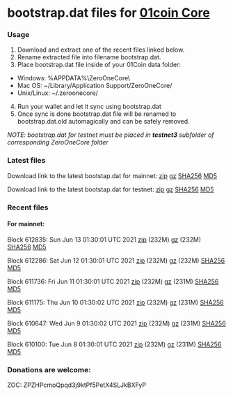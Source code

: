 # bootstrap.dat files for [01coin Core](https://01coin.io)

### Usage

1. Download and extract one of the recent files linked below.
2. Rename extracted file into filename bootstrap.dat.
3. Place bootstrap.dat file inside of your 01Coin data folder:
 - Windows: %APPDATA%\ZeroOneCore\
 - Mac OS: ~/Library/Application Support/ZeroOneCore/
 - Unix/Linux: ~/.zeroonecore/
4. Run your wallet and let it sync using bootstrap.dat
5. Once sync is done bootstrap.dat file will be renamed to bootstrap.dat.old automagically and can be safely removed.

_NOTE: bootstrap.dat for testnet must be placed in **testnet3** subfolder of corresponding ZeroOneCore folder_

### Latest files
Download link to the latest bootstap.dat for mainnet: [zip](https://files.01coin.io/mainnet/bootstrap.dat.zip) [gz](https://files.01coin.io/mainnet/bootstrap.dat.tar.gz) [SHA256](https://files.01coin.io/mainnet/sha256.txt) [MD5](https://files.01coin.io/mainnet/md5.txt)

Download link to the latest bootstap.dat for testnet: [zip](https://files.01coin.io/testnet/bootstrap.dat.zip) [gz](https://files.01coin.io/testnet/bootstrap.dat.tar.gz) [SHA256](https://files.01coin.io/testnet/sha256.txt) [MD5](https://files.01coin.io/testnet/md5.txt)

### Recent files

#### For mainnet:

Block 612835: Sun Jun 13 01:30:01 UTC 2021 [zip](https://files.01coin.io/mainnet/2021-06-13/bootstrap.dat.zip) (232M) [gz](https://files.01coin.io/mainnet/2021-06-13/bootstrap.dat.tar.gz) (232M) [SHA256](https://files.01coin.io/mainnet/2021-06-13/sha256.txt) [MD5](https://files.01coin.io/mainnet/2021-06-13/md5.txt)

Block 612286: Sat Jun 12 01:30:01 UTC 2021 [zip](https://files.01coin.io/mainnet/2021-06-12/bootstrap.dat.zip) (232M) [gz](https://files.01coin.io/mainnet/2021-06-12/bootstrap.dat.tar.gz) (232M) [SHA256](https://files.01coin.io/mainnet/2021-06-12/sha256.txt) [MD5](https://files.01coin.io/mainnet/2021-06-12/md5.txt)

Block 611736: Fri Jun 11 01:30:01 UTC 2021 [zip](https://files.01coin.io/mainnet/2021-06-11/bootstrap.dat.zip) (232M) [gz](https://files.01coin.io/mainnet/2021-06-11/bootstrap.dat.tar.gz) (231M) [SHA256](https://files.01coin.io/mainnet/2021-06-11/sha256.txt) [MD5](https://files.01coin.io/mainnet/2021-06-11/md5.txt)

Block 611175: Thu Jun 10 01:30:02 UTC 2021 [zip](https://files.01coin.io/mainnet/2021-06-10/bootstrap.dat.zip) (232M) [gz](https://files.01coin.io/mainnet/2021-06-10/bootstrap.dat.tar.gz) (231M) [SHA256](https://files.01coin.io/mainnet/2021-06-10/sha256.txt) [MD5](https://files.01coin.io/mainnet/2021-06-10/md5.txt)

Block 610647: Wed Jun  9 01:30:02 UTC 2021 [zip](https://files.01coin.io/mainnet/2021-06-09/bootstrap.dat.zip) (232M) [gz](https://files.01coin.io/mainnet/2021-06-09/bootstrap.dat.tar.gz) (231M) [SHA256](https://files.01coin.io/mainnet/2021-06-09/sha256.txt) [MD5](https://files.01coin.io/mainnet/2021-06-09/md5.txt)

Block 610100: Tue Jun  8 01:30:01 UTC 2021 [zip](https://files.01coin.io/mainnet/2021-06-08/bootstrap.dat.zip) (232M) [gz](https://files.01coin.io/mainnet/2021-06-08/bootstrap.dat.tar.gz) (231M) [SHA256](https://files.01coin.io/mainnet/2021-06-08/sha256.txt) [MD5](https://files.01coin.io/mainnet/2021-06-08/md5.txt)


### Donations are welcome:

ZOC: ZPZHPcmoQpqd3j9ktPf5PetX4SLJkBXFyP
